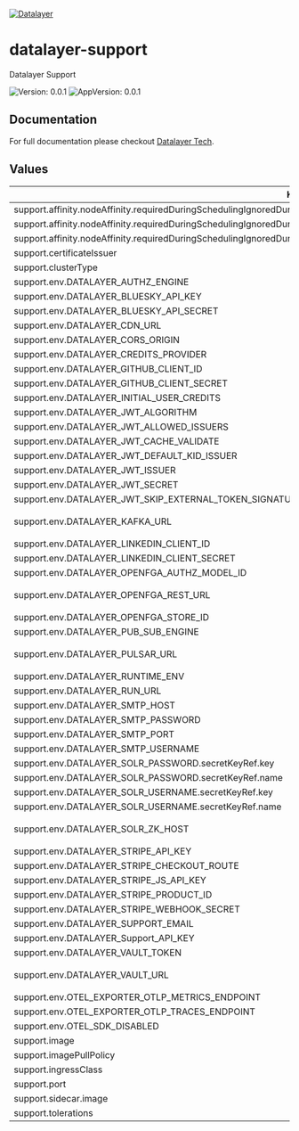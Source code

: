 [![Datalayer](https://assets.datalayer.tech/datalayer-25.svg)](https://datalayer.io)

# datalayer-support

Datalayer Support

![Version: 0.0.1](https://img.shields.io/badge/Version-0.0.1-informational?style=flat-square) ![AppVersion: 0.0.1](https://img.shields.io/badge/AppVersion-0.0.1-informational?style=flat-square)

## Documentation

For full documentation please checkout [Datalayer Tech](https://datalayer.tech).

## Values

| Key | Type | Default | Description |
|-----|------|---------|-------------|
| support.affinity.nodeAffinity.requiredDuringSchedulingIgnoredDuringExecution.nodeSelectorTerms[0].matchExpressions[0].key | string | `"role.datalayer.io/api"` |  |
| support.affinity.nodeAffinity.requiredDuringSchedulingIgnoredDuringExecution.nodeSelectorTerms[0].matchExpressions[0].operator | string | `"In"` |  |
| support.affinity.nodeAffinity.requiredDuringSchedulingIgnoredDuringExecution.nodeSelectorTerms[0].matchExpressions[0].values[0] | string | `"true"` |  |
| support.certificateIssuer | string | `"letsencrypt"` |  |
| support.clusterType | string | `"any"` |  |
| support.env.DATALAYER_AUTHZ_ENGINE | string | `"openfga"` |  |
| support.env.DATALAYER_BLUESKY_API_KEY | string | `""` |  |
| support.env.DATALAYER_BLUESKY_API_SECRET | string | `""` |  |
| support.env.DATALAYER_CDN_URL | string | `""` |  |
| support.env.DATALAYER_CORS_ORIGIN | string | `"*"` |  |
| support.env.DATALAYER_CREDITS_PROVIDER | string | `""` |  |
| support.env.DATALAYER_GITHUB_CLIENT_ID | string | `""` |  |
| support.env.DATALAYER_GITHUB_CLIENT_SECRET | string | `""` |  |
| support.env.DATALAYER_INITIAL_USER_CREDITS | string | `"500"` |  |
| support.env.DATALAYER_JWT_ALGORITHM | string | `""` |  |
| support.env.DATALAYER_JWT_ALLOWED_ISSUERS | string | `""` |  |
| support.env.DATALAYER_JWT_CACHE_VALIDATE | string | `"true"` |  |
| support.env.DATALAYER_JWT_DEFAULT_KID_ISSUER | string | `""` |  |
| support.env.DATALAYER_JWT_ISSUER | string | `"https://id.datalayer.run"` |  |
| support.env.DATALAYER_JWT_SECRET | string | `""` |  |
| support.env.DATALAYER_JWT_SKIP_EXTERNAL_TOKEN_SIGNATURE_VERIFICATION | string | `"false"` |  |
| support.env.DATALAYER_KAFKA_URL | string | `"datalayer-kafka-kafka-bootstrap.datalayer-kafka.svc.cluster.local:9092"` |  |
| support.env.DATALAYER_LINKEDIN_CLIENT_ID | string | `""` |  |
| support.env.DATALAYER_LINKEDIN_CLIENT_SECRET | string | `""` |  |
| support.env.DATALAYER_OPENFGA_AUTHZ_MODEL_ID | string | `""` |  |
| support.env.DATALAYER_OPENFGA_REST_URL | string | `"http://datalayer-openfga.datalayer-openfga.svc.cluster.local:8080"` |  |
| support.env.DATALAYER_OPENFGA_STORE_ID | string | `""` |  |
| support.env.DATALAYER_PUB_SUB_ENGINE | string | `"pulsar"` |  |
| support.env.DATALAYER_PULSAR_URL | string | `"pulsar://datalayer-pulsar-broker.datalayer-pulsar.svc.cluster.local:6650"` |  |
| support.env.DATALAYER_RUNTIME_ENV | string | `"prod"` |  |
| support.env.DATALAYER_RUN_URL | string | `""` |  |
| support.env.DATALAYER_SMTP_HOST | string | `""` |  |
| support.env.DATALAYER_SMTP_PASSWORD | string | `""` |  |
| support.env.DATALAYER_SMTP_PORT | string | `"0"` |  |
| support.env.DATALAYER_SMTP_USERNAME | string | `""` |  |
| support.env.DATALAYER_SOLR_PASSWORD.secretKeyRef.key | string | `"password"` |  |
| support.env.DATALAYER_SOLR_PASSWORD.secretKeyRef.name | string | `"solr-basic-auth"` |  |
| support.env.DATALAYER_SOLR_USERNAME.secretKeyRef.key | string | `"username"` |  |
| support.env.DATALAYER_SOLR_USERNAME.secretKeyRef.name | string | `"solr-basic-auth"` |  |
| support.env.DATALAYER_SOLR_ZK_HOST | string | `"solr-datalayer-solrcloud-zookeeper-headless.datalayer-solr.svc.cluster.local"` |  |
| support.env.DATALAYER_STRIPE_API_KEY | string | `""` |  |
| support.env.DATALAYER_STRIPE_CHECKOUT_ROUTE | string | `"checkout"` |  |
| support.env.DATALAYER_STRIPE_JS_API_KEY | string | `""` |  |
| support.env.DATALAYER_STRIPE_PRODUCT_ID | string | `""` |  |
| support.env.DATALAYER_STRIPE_WEBHOOK_SECRET | string | `""` |  |
| support.env.DATALAYER_SUPPORT_EMAIL | string | `""` |  |
| support.env.DATALAYER_Support_API_KEY | string | `""` |  |
| support.env.DATALAYER_VAULT_TOKEN | string | `""` |  |
| support.env.DATALAYER_VAULT_URL | string | `"http://datalayer-vault-internal.datalayer-vault.svc.cluster.local:8200"` |  |
| support.env.OTEL_EXPORTER_OTLP_METRICS_ENDPOINT | string | `""` |  |
| support.env.OTEL_EXPORTER_OTLP_TRACES_ENDPOINT | string | `""` |  |
| support.env.OTEL_SDK_DISABLED | string | `"false"` |  |
| support.image | string | `"datalayer/support:0.0.1"` |  |
| support.imagePullPolicy | string | `"Always"` |  |
| support.ingressClass | string | `"datalayer-traefik"` |  |
| support.port | int | `2200` |  |
| support.sidecar.image | string | `"datalayer/whoami:0.0.6"` |  |
| support.tolerations | object | `{}` |  |

